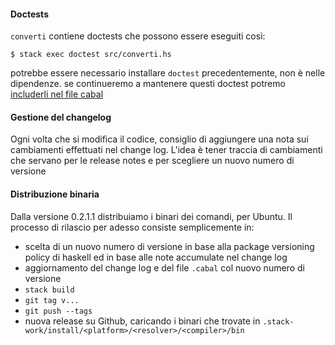 
#### Doctests

`converti` contiene doctests che possono essere eseguiti così:

    $ stack exec doctest src/converti.hs

potrebbe essere necessario installare `doctest` precedentemente, non è
nelle dipendenze. se continueremo a mantenere questi doctest potremo
[includerli nel file
cabal](https://github.com/sol/doctest#cabal-integration)

#### Gestione del changelog

Ogni volta che si modifica il codice, consiglio di aggiungere una nota
sui cambiamenti effettuati nel change log. L'idea è tener traccia di
cambiamenti che servano per le release notes e per scegliere un nuovo
numero di versione

#### Distribuzione binaria

Dalla versione 0.2.1.1 distribuiamo i binari dei comandi, per
Ubuntu. Il processo di rilascio per adesso consiste semplicemente in:

- scelta di un nuovo numero di versione in base alla package versioning policy di haskell ed in base alle note accumulate nel change log
- aggiornamento del change log e del file `.cabal` col nuovo numero di versione
- `stack build`
- `git tag v...`
- `git push --tags`
- nuova release su Github, caricando i binari che trovate in `.stack-work/install/<platform>/<resolver>/<compiler>/bin`


